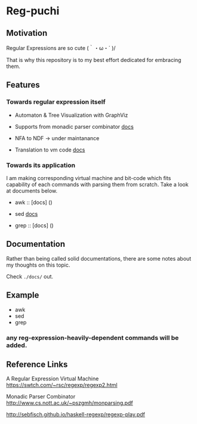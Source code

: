 # Reg-puchi

## Motivation

Regular Expressions are so cute  (｀・ω・´ )/

That is why this repository is to my best effort dedicated for embracing them.

## Features

### Towards regular expression itself

* Automaton & Tree Visualization with GraphViz

* Supports from monadic parser combinator [docs](https://github.com/Hiroshi123/reg-puchi/blob/master/docs/regvspsc.md)

* NFA to NDF -> under maintanance

* Translation to vm code [docs](https://github.com/Hiroshi123/reg-puchi/blob/master/docs/regvm.md)

### Towards its application

I am making corresponding virtual machine and bit-code which fits capability of each commands with parsing them
from scratch. Take a look at documents below.

* awk :: [docs] ()

* sed  [docs](https://github.com/Hiroshi123/reg-puchi/blob/master/docs/sedvm.md)

* grep :: [docs] ()

## Documentation

Rather than being called solid documentations,
there are some notes about my thoughts on this topic.

Check `./docs/` out.

## Example

* awk
* sed
* grep

### any reg-expression-heavily-dependent commands will be added.

## Reference Links

A Regular Expression Virtual Machine
https://swtch.com/~rsc/regexp/regexp2.html

Monadic Parser Combinator
http://www.cs.nott.ac.uk/~pszgmh/monparsing.pdf


http://sebfisch.github.io/haskell-regexp/regexp-play.pdf
